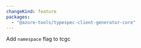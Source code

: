 ```yaml
---
changeKind: feature
packages:
  - "@azure-tools/typespec-client-generator-core"
---
```


Add `namespace` flag to tcgc
